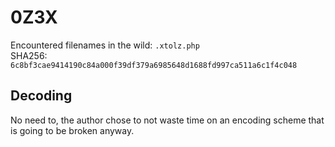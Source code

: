 # 0Z3X 
Encountered filenames in the wild: `.xtolz.php`  
SHA256: `6c8bf3cae9414190c84a000f39df379a6985648d1688fd997ca511a6c1f4c048`

## Decoding
No need to, the author chose to not waste time on an encoding scheme that is going to be broken anyway.
